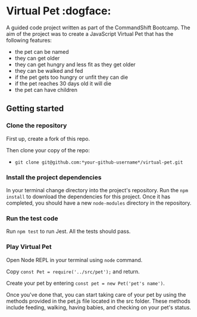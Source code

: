 # Virtual Pet :dogface:

A guided code project written as part of the CommandShift Bootcamp. The aim of the project was to create a JavaScript Virtual Pet that has the following features: 
- the pet can be named
- they can get older 
- they can get hungry and less fit as they get older
- they can be walked and fed
- if the pet gets too hungry or unfit they can die
- if the pet reaches 30 days old it will die
- the pet can have children

## Getting started

### Clone the repository

First up, create a fork of this repo. 

Then clone your copy of the repo: 

- `git clone git@github.com:*your-github-username*/virtual-pet.git` 

### Install the project dependencies 

In your terminal change directory into the project's repository. Run the `npm install` to download the dependencies for this project. Once it has completed, you should have a new `node-modules` directory in the repository. 

### Run the test code 

Run `npm test` to run Jest. All the tests should pass. 

### Play Virtual Pet

Open Node REPL in your terminal using `node` command. 

Copy  `const Pet = require('../src/pet');` and return. 

Create your pet by entering `const pet = new Pet('pet's name')`. 

Once you've done that, you can start taking care of your pet by using the methods provided in the pet.js file located in the src folder. These methods include feeding, walking, having babies, and checking on your pet's status.



